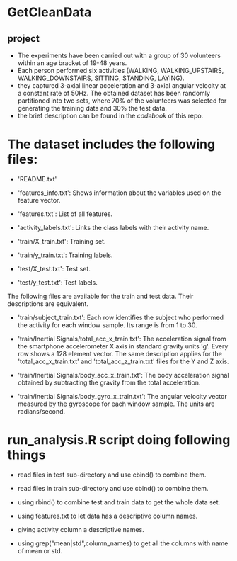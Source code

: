# GetCleanData

## project

- The experiments have been carried out with a group of 30 volunteers within an age bracket of 19-48 years.
- Each person performed six activities (WALKING, WALKING_UPSTAIRS, WALKING_DOWNSTAIRS, SITTING, STANDING, LAYING). 
- they captured 3-axial linear acceleration and 3-axial angular velocity at a constant rate of 50Hz. The obtained dataset has been randomly partitioned into two sets, where 70% of the volunteers was selected for generating the training data and 30% the test data.
- the brief description can be found in the *codebook* of this repo.


The dataset includes the following files:
=========================================

- 'README.txt'

- 'features_info.txt': Shows information about the variables used on the feature vector.

- 'features.txt': List of all features.

- 'activity_labels.txt': Links the class labels with their activity name.

- 'train/X_train.txt': Training set.

- 'train/y_train.txt': Training labels.

- 'test/X_test.txt': Test set.

- 'test/y_test.txt': Test labels.

The following files are available for the train and test data. Their descriptions are equivalent. 

- 'train/subject_train.txt': Each row identifies the subject who performed the activity for each window sample. Its range is from 1 to 30. 

- 'train/Inertial Signals/total_acc_x_train.txt': The acceleration signal from the smartphone accelerometer X axis in standard gravity units 'g'. Every row shows a 128 element vector. The same description applies for the 'total_acc_x_train.txt' and 'total_acc_z_train.txt' files for the Y and Z axis. 

- 'train/Inertial Signals/body_acc_x_train.txt': The body acceleration signal obtained by subtracting the gravity from the total acceleration. 

- 'train/Inertial Signals/body_gyro_x_train.txt': The angular velocity vector measured by the gyroscope for each window sample. The units are radians/second. 


run_analysis.R script doing following things
=====================================================
- read files in test sub-directory and use cbind() to combine them.

- read files in  train sub-directory and use cbind() to combine them.

- using rbind() to combine test and train data to get the whole data set.

- using features.txt to let data has a descriptive column names.

- giving activity column a descriptive names.

- using grep("mean|std",column_names) to get all the columns with name of mean or std.



